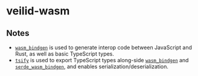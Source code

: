 # veilid-wasm

## Notes

- [`wasm_bindgen`](https://rustwasm.github.io/wasm-bindgen/) is used to generate interop code between JavaScript and Rust, as well as basic TypeScript types.
- [`tsify`](https://github.com/madonoharu/tsify) is used to export TypeScript types along-side [`wasm_bindgen`](https://rustwasm.github.io/wasm-bindgen/) and [`serde_wasm_bindgen`](https://github.com/cloudflare/serde-wasm-bindgen), and enables serialization/deserialization.
